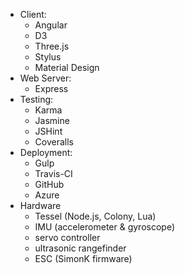 - Client:
  - Angular
  - D3
  - Three.js
  - Stylus
  - Material Design
- Web Server:
  - Express
- Testing:
  - Karma
  - Jasmine
  - JSHint
  - Coveralls
- Deployment:
  - Gulp
  - Travis-CI
  - GitHub
  - Azure
- Hardware
  - Tessel (Node.js, Colony, Lua)
  - IMU (accelerometer & gyroscope)
  - servo controller
  - ultrasonic rangefinder
  - ESC (SimonK firmware)
